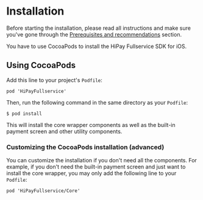# Installation

Before starting the installation, please read all instructions and make sure you've gone through the [Prerequisites and recommendations](#prerequisites-and-recommendations) section. 

You have to use CocoaPods to install the HiPay Fullservice SDK for iOS.

## Using CocoaPods

Add this line to your project's `Podfile`:

	pod 'HiPayFullservice'

Then, run the following command in the same directory as your `Podfile`:

	$ pod install

This will install the core wrapper components as well as the built-in payment screen and other utility components. 

### Customizing the CocoaPods installation (advanced)
You can customize the installation if you don't need all the components. For example, if you don't need the built-in payment screen and just want to install the core wrapper, you may only add the following line to your `Podfile`:

	pod 'HiPayFullservice/Core'